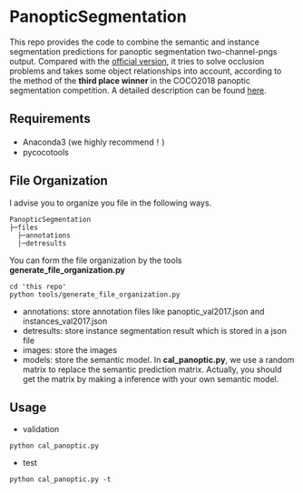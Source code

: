 # PanopticSegmentation
This repo provides the code to combine the semantic and instance segmentation predictions for panoptic segmentation two-channel-pngs output. Compared with the [official version](https://github.com/cocodataset/panopticapi), it tries to solve occlusion problems and takes some object relationships into account, according to the method of the **third place winner** in the COCO2018 panoptic segmentation competition. A detailed description can be found [here](http://presentations.cocodataset.org/ECCV18/COCO18-Panoptic-PKU_360.pdf). 

## Requirements
+ Anaconda3 (we highly recommend！)
+ pycocotools

## File Organization
I advise you to organize you file in the following ways.

```
PanopticSegmentation
├─files
  ├─annotations
  |─detresults
```

You can form the file organization by the tools **generate_file_organization.py**

```
cd 'this repo'
python tools/generate_file_organization.py
```
  
+ annotations: store annotation files like panoptic_val2017.json and instances_val2017.json
+ detresults: store instance segmentation result which is stored in a json file
+ images: store the images
+ models: store the semantic model. In **cal_panoptic.py**, we use a random matrix to replace the semantic prediction matrix. Actually, you should get the matrix by making a inference with your own semantic model.

## Usage
+ validation
```
python cal_panoptic.py
```
+ test
```
python cal_panoptic.py -t
```
